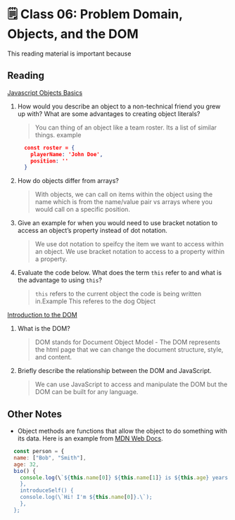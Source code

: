 # 🗒️ Class 06: Problem Domain, Objects, and the DOM

This reading material is important because

## Reading

[Javascript Objects Basics](https://developer.mozilla.org/en-US/docs/Learn/JavaScript/Objects/Basics)

1. How would you describe an object to a non-technical friend you grew up with?
What are some advantages to creating object literals?
    > You can thing of an object like a team roster. Its a list of similar things. example  

    ``` json
      const roster = {
        playerName: 'John Doe',
        position: ''
      }
    ```

1. How do objects differ from arrays?
    > With objects, we can call on items within the object using the name which is from the name/value pair vs arrays where you would call on a specific position.

1. Give an example for when you would need to use bracket notation to access an object’s property instead of dot notation.
    > We use dot notation to speifcy the item we want to access within an object. We use bracket notation to access to a property within a property.

1. Evaluate the code below. What does the term `this` refer to and what is the advantage to using `this`?
    > `this` refers to the current object the code is being written in.Example This referes to the dog Object

[Introduction to the DOM](https://developer.mozilla.org/en-US/docs/Web/API/Document_Object_Model/Introduction)

1. What is the DOM?
    > DOM stands for Document Object Model - The DOM represents the html page that we can change the document structure, style, and content.
1. Briefly describe the relationship between the DOM and JavaScript.
    > We can use JavaScript to access and manipulate the DOM but the DOM can be built for any language.

## Other Notes

- Object methods are functions that allow the object to do something with its data. Here is an example from [MDN Web Docs](https://developer.mozilla.org/en-US/docs/Learn/JavaScript/Objects/Basics).

``` js
  const person = {
  name: ["Bob", "Smith"],
  age: 32,
  bio() {
    console.log(\`${this.name[0]} ${this.name[1]} is ${this.age} years old.\`);
    },
    introduceSelf() {
    console.log(\`Hi! I'm ${this.name[0]}.\`);
    },
  };

```
